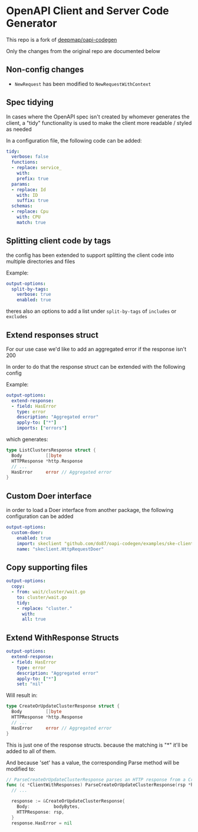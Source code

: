 # OpenAPI Client and Server Code Generator

This repo is a fork of [deepmap/oapi-codegen](https://github.com/do87/oapi-codegen)

Only the changes from the original repo are documented below

## Non-config changes

- `NewRequest` has been modified to `NewRequestWithContext`

## Spec tidying

In cases where the OpenAPI spec isn't created by whomever generates the client, a "tidy" functionality is used to make the client more readable / styled as needed

In a configuration file, the following code can be added:

```yaml
tidy:
  verbose: false
  functions:
  - replace: service_
    with: 
    prefix: true
  params:
  - replace: Id
    with: ID
    suffix: true
  schemas:
  - replace: Cpu
    with: CPU
    match: true

```

## Splitting client code by tags

the config has been extended to support splitting the client code into multiple directories and files

Example:

```yaml
output-options:
  split-by-tags:
    verbose: true
    enabled: true
```

theres also an options to add a list under `split-by-tags` of `includes` or `excludes`

## Extend responses struct

For our use case we'd like to add an aggregated error if the response isn't 200

In order to do that the response struct can be extended with the following config

Example:

```yaml
output-options:
  extend-response:
  - field: HasError
    type: error
    description: "Aggregated error"
    apply-to: ["*"]
    imports: ["errors"]
```

which generates:

```go
type ListClustersResponse struct {
  Body         []byte
  HTTPResponse *http.Response
  // ...
  HasError     error // Aggregated error
}
```

## Custom Doer interface

in order to load a Doer interface from another package, the following configuration can be added

```yaml
output-options:
  custom-doer:
    enabled: true
    import: skeclient "github.com/do87/oapi-codegen/examples/ske-client"
    name: "skeclient.HttpRequestDoer"
```

## Copy supporting files

```yaml
output-options:
  copy:
  - from: wait/cluster/wait.go
    to: cluster/wait.go
    tidy: 
    - replace: "cluster."
      with:
      all: true
```

## Extend WithResponse Structs

```yaml
output-options:
  extend-response:
  - field: HasError
    type: error
    description: "Aggregated error"
    apply-to: ["*"]
    set: "nil"
```

Will result in:

```go
type CreateOrUpdateClusterResponse struct {
  Body         []byte
  HTTPResponse *http.Response
  // ...
  HasError     error // Aggregated error
}
```

This is just one of the response structs. because the matching is "*" it'll be added to all of them.

And because 'set' has a value, the corresponding Parse method will be modified to:

```go
// ParseCreateOrUpdateClusterResponse parses an HTTP response from a CreateOrUpdateClusterWithResponse call
func (c *ClientWithResponses) ParseCreateOrUpdateClusterResponse(rsp *http.Response) (*CreateOrUpdateClusterResponse, error) {
  // ...

  response := &CreateOrUpdateClusterResponse{
    Body:         bodyBytes,
    HTTPResponse: rsp,
  }
  response.HasError = nil

```
